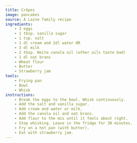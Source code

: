 ```yaml
---
title: Crêpes
image: pancakes
source: A Laine family recipe
ingredients:
    - 3 eggs
    - 1 tbsp. vanilla sugar
    - 1 tsp. salt
    - 1 dl cream and 2dl water OR
    - 3 dl milk
    - 2 tbsp. Neito canola oil (other oils taste bad)
    - 1 dl oat brans
    - Wheat flour
    - Butter
    - Strawberry jam
tools:
    - Frying pan
    - Bowl
    - Whisk
instructions:
    - Break the eggs to the bowl. Whisk continuously.
    - Add the salt and vanilla sugar.
    - Add cream and water or milk.
    - Add the canola oil and oat brans.
    - Add flour to the mix until it feels about right.
    - Stop whisking. Leave in the fridge for 30 minutes.
    - Fry on a hot pan (with butter).
    - Eat with strawberry jam.
---
```

